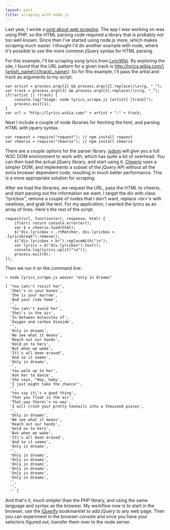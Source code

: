 ```yaml
---
layout: post
title: scraping with node.js
---
```


Last year, I wrote a [post about web scraping](/blog/scrape.html). The app I was working on was using PHP, so the HTML parsing code required a library that is probably not too well known. Since then I've started using node.js more, which makes scraping much easier. I thought I'd do another example with node, where it's possible to use the more common jQuery syntax for HTML parsing.

For this example, I'll be scraping song lyrics from [LyricWiki](http://lyrics.wikia.com). By exploring the site, I found that the URL pattern for a given track is http://lyrics.wikia.com/\[artist\_name\]:\[track\_name\]. So for this example, I'll pass the artist and track as arguments to my script.

<!--break-->

	var artist = process.argv[2] && process.argv[2].replace(/\s+/g, "_");
	var track = process.argv[3] && process.argv[3].replace(/\s+/g, "_");
	if(!artist || !track) {
		console.log("Usage: node lyrics_scrape.js [artist] [track]");
		process.exit(1);
	}
	var url = "http://lyrics.wikia.com/" + artist + ":" + track;

Next I include a couple of node libraries for fetching the html, and parsing HTML with jquery syntax.

	var request = require("request"); // npm install request
	var cheerio = require("cheerio"); // npm install cheerio

There are a couple options for the parser library. [jsdom](https://github.com/tmpvar/jsdom) will give you a full W3C DOM environment to work with, which has quite a bit of overhead. You can then load the actual jQuery library, and start using it. [Cheerio](https://github.com/MatthewMueller/cheerio) uses a simpler DOM, and implements a subset of the jQuery API without all the extra browser dependent code, resulting in much better performance. This is a more appropriate solution for scraping.

After we load the libraries, we request the URL, pass the HTML to cheerio, and start parsing out the information we want. I target the div with class "lyricbox", remove a couple of nodes that I don't want, replace &lt;br&gt;'s with newlines, and grab the text. For my application, I wanted the lyrics as an array of lines. Here's the rest of the script.

	request(url, function(err, response, html) {
		if(err) return console.error(err);
		var $ = cheerio.load(html);
		$("div.lyricbox > .rtMatcher, div.lyricbox > .lyricsbreak").remove();
		$("div.lyricbox > br").replaceWith("\n");
		var lyrics = $("div.lyricbox").text();
		console.log(lyrics.split("\n"));
		process.exit(0);
	});

Then we run it on the command line:

	> node lyrics_scrape.js weezer "only in dreams"

	[ 'You can\'t resist her',
	  'She\'s in your bones',
	  'She is your marrow',
	  'And your ride home',
	  '',
	  'You can\'t avoid her',
	  'She\'s in the air',
	  'In between molecules of',
	  'Oxygen and carbon dioxide',
	  '',
	  'Only in dreams',
	  'We see what it means',
	  'Reach out our hands',
	  'Hold on to hers',
	  'But when we wake',
	  'It\'s all been erased',
	  'And so it seems',
	  'Only in dreams',
	  '',
	  'You walk up to her',
	  'Ask her to dance',
	  'She says, "Hey, baby',
	  'I just might take the chance"',
	  '',
	  'You say it\'s a good thing',
	  'That you float in the air',
	  'That way there\'s no way',
	  'I will crush your pretty toenails into a thousand pieces',
	  '',
	  'Only in dreams',
	  'We see what it means',
	  'Reach out our hands',
	  'Hold on to hers',
	  'But when we wake',
	  'It\'s all been erased',
	  'And so it seems',
	  'Only in dreams',
	  '',
	  'Only in dreams',
	  'Only in dreams',
	  'Only in dreams',
	  'Only in dreams',
	  'Only in dreams',
	  'Only in dreams',
	  '',
	  '',
	  '' ]

And that's it, much simpler than the PHP library, and using the same language and syntax as the browser. My workflow now is to start in the browser, use the [jQuerify](http://www.learningjquery.com/2009/04/better-stronger-safer-jquerify-bookmarklet) bookmarklet to add jQuery to any web page. Then you can experiment in the browser console and once you have your selectors figured out, transfer them over to the node server.
